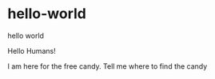 # hello-world
hello world

Hello Humans!

I am here for the free candy. Tell me where to find the candy
